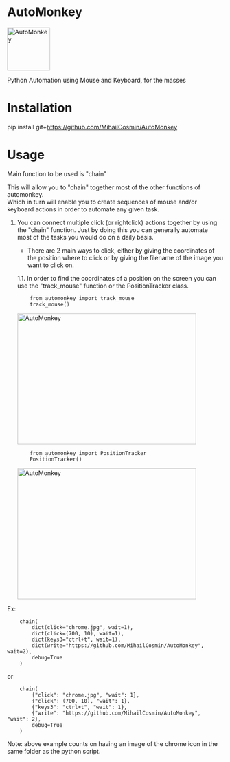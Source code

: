 # AutoMonkey
<img alt="AutoMonkey" src="img/monkey.ico" width="100px" height="100px"/>

Python Automation using Mouse and Keyboard, for the masses

# Installation
pip install git+https://github.com/MihailCosmin/AutoMonkey

# Usage
Main function to be used is "chain"  

This will allow you to "chain" together most of the other functions of automonkey.  
Which in turn will enable you to create sequences of mouse and/or keyboard actions in order to automate any given task.

1. You can connect multiple click (or rightclick) actions together by using the "chain" function. Just by doing this you can generally automate most of the tasks you would do on a daily basis.
    * There are 2 main ways to click, either by giving the coordinates of the position where to click or by giving the filename of the image you want to click on.

    1.1. In order to find the coordinates of a position on the screen you can use the "track_mouse" function or the PositionTracker class.
    ```
        from automonkey import track_mouse
        track_mouse()
    ```
    <img alt="AutoMonkey" src="demo/track_mouse.gif" width="416px" height="304px"/>

    ```
        from automonkey import PositionTracker
        PositionTracker()
    ```
    <img alt="AutoMonkey" src="demo/PositionTracker.gif" width="416px" height="304px"/>

Ex:

```
    chain(  
        dict(click="chrome.jpg", wait=1),  
        dict(click=(700, 10), wait=1),  
        dict(keys3="ctrl+t", wait=1),  
        dict(write="https://github.com/MihailCosmin/AutoMonkey", wait=2),  
        debug=True  
    )
```

or

```
    chain(  
        {"click": "chrome.jpg", "wait": 1},  
        {"click": (700, 10), "wait": 1},  
        {"keys3": "ctrl+t", "wait": 1},  
        {"write": "https://github.com/MihailCosmin/AutoMonkey", "wait": 2},  
        debug=True  
    )
```


Note: above example counts on having an image of the chrome icon in the same folder as the python script.